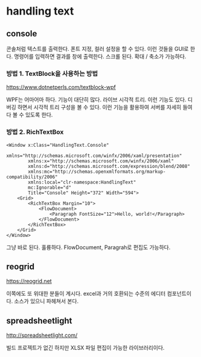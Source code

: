# handling text



## console

콘솔처럼 텍스트를 출력한다.  폰트 지정, 컬러 설정을 할 수 있다. 이런 것들을 GUI로 한다. 명령어를 입력하면 결과를 창에 출력한다. 스크롤 된다. 확대 / 축소가 가능하다. 



### 방법 1. TextBlock을 사용하는 방법 

https://www.dotnetperls.com/textblock-wpf

WPF는 어마어마 하다. 기능이 대단히 많다. 라이브 시각적 트리. 이런 기능도 있다. 디버깅 하면서 시각적 트리 구성을 볼 수 있다. 이런 기능을 활용하여 서버를 자세히 들여다 볼 수 있도록 한다. 

### 방법 2. RichTextBox

```xaml
<Window x:Class="HandlingText.Console"
        xmlns="http://schemas.microsoft.com/winfx/2006/xaml/presentation"
        xmlns:x="http://schemas.microsoft.com/winfx/2006/xaml"
        xmlns:d="http://schemas.microsoft.com/expression/blend/2008"
        xmlns:mc="http://schemas.openxmlformats.org/markup-compatibility/2006"
        xmlns:local="clr-namespace:HandlingText"
        mc:Ignorable="d"
        Title="Console" Height="372" Width="594">
    <Grid>
        <RichTextBox Margin="10">
            <FlowDocument>
                <Paragraph FontSize="12">Hello, world!</Paragraph>
            </FlowDocument>
        </RichTextBox>
    </Grid>
</Window>
```

그냥 바로 된다. 훌륭하다.  FlowDocument, Paragrah로 편집도 가능하다. 

## reogrid

https://reogrid.net

이쪽에도 또 위대한 분들이 계시다. excel과 거의 호환되는 수준의 에디터 컴포넌트이다. 소스가 있으니 파헤쳐서 본다. 

##  spreadsheetlight 

http://spreadsheetlight.com/

빌드 프로젝트가 없긴 하지만 XLSX 파일 편집이 가능한 라이브러리이다. 







































